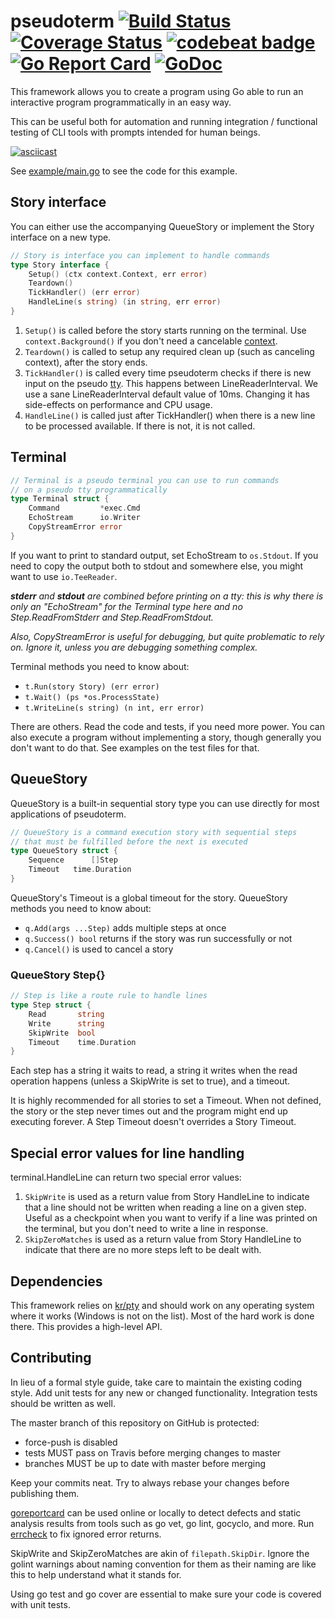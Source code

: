 # pseudoterm [![Build Status](http://img.shields.io/travis/henvic/pseudoterm/master.svg?style=flat)](https://travis-ci.org/henvic/pseudoterm) [![Coverage Status](https://coveralls.io/repos/henvic/pseudoterm/badge.svg)](https://coveralls.io/r/henvic/pseudoterm) [![codebeat badge](https://codebeat.co/badges/9f970e36-d039-434a-b0db-3c9471fab567)](https://codebeat.co/projects/github-com-henvic-pseudoterm) [![Go Report Card](https://goreportcard.com/badge/github.com/henvic/pseudoterm)](https://goreportcard.com/report/github.com/henvic/pseudoterm) [![GoDoc](https://godoc.org/github.com/henvic/pseudoterm?status.svg)](https://godoc.org/github.com/henvic/pseudoterm)

This framework allows you to create a program using Go able to run an interactive program programmatically in an easy way.

This can be useful both for automation and running integration / functional testing of CLI tools with prompts intended for human beings.

[![asciicast](https://asciinema.org/a/02xhla8u9nvifz6x6q728ymv5.png)](https://asciinema.org/a/02xhla8u9nvifz6x6q728ymv5)

See [example/main.go](https://github.com/henvic/pseudoterm/blob/master/example/main.go) to see the code for this example.

## Story interface

You can either use the accompanying QueueStory or implement the Story interface on a new type.

```go
// Story is interface you can implement to handle commands
type Story interface {
	Setup() (ctx context.Context, err error)
	Teardown()
	TickHandler() (err error)
	HandleLine(s string) (in string, err error)
}
```

1. `Setup()` is called before the story starts running on the terminal. Use `context.Background()` if you don't need a cancelable [context](https://blog.golang.org/context).
2. `Teardown()` is called to setup any required clean up (such as canceling context), after the story ends.
3. `TickHandler()` is called every time pseudoterm checks if there is new input on the pseudo [tty](https://en.wikipedia.org/wiki/TTY). This happens between LineReaderInterval. We use a sane LineReaderInterval default value of 10ms. Changing it has side-effects on performance and CPU usage.
4. `HandleLine()` is called just after TickHandler() when there is a new line to be processed available. If there is not, it is not called.

## Terminal

```go
// Terminal is a pseudo terminal you can use to run commands
// on a pseudo tty programmatically
type Terminal struct {
	Command         *exec.Cmd
	EchoStream      io.Writer
	CopyStreamError error
}
```

If you want to print to standard output, set EchoStream to `os.Stdout`. If you need to copy the output both to stdout and somewhere else, you might want to use `io.TeeReader`.

_**stderr** and **stdout** are combined before printing on a tty: this is why there is only an "EchoStream" for the Terminal type here and no Step.ReadFromStderr and Step.ReadFromStdout._

_Also, CopyStreamError is useful for debugging, but quite problematic to rely on. Ignore it, unless you are debugging something complex._

Terminal methods you need to know about:

* `t.Run(story Story) (err error)`
* `t.Wait() (ps *os.ProcessState)`
* `t.WriteLine(s string) (n int, err error)`

There are others. Read the code and tests, if you need more power. You can also execute a program without implementing a story, though generally you don't want to do that. See examples on the test files for that.

## QueueStory
QueueStory is a built-in sequential story type you can use directly for most applications of pseudoterm.

```go
// QueueStory is a command execution story with sequential steps 
// that must be fulfilled before the next is executed
type QueueStory struct {
	Sequence      []Step
	Timeout   time.Duration
}
```

QueueStory's Timeout is a global timeout for the story.
QueueStory methods you need to know about:

* `q.Add(args ...Step)` adds multiple steps at once
* `q.Success() bool` returns if the story was run successfully or not
* `q.Cancel()` is used to cancel a story


### QueueStory Step{}

```go
// Step is like a route rule to handle lines
type Step struct {
	Read       string
	Write      string
	SkipWrite  bool
	Timeout    time.Duration
}
```

Each step has a string it waits to read, a string it writes when the read operation happens (unless a SkipWrite is set to true), and a timeout.

It is highly recommended for all stories to set a Timeout. When not defined, the story or the step never times out and the program might end up executing forever. A Step Timeout doesn't overrides a Story Timeout.

## Special error values for line handling
terminal.HandleLine can return two special error values:

1. `SkipWrite` is used as a return value from Story HandleLine to indicate that a line should not be written when reading a line on a given step. Useful as a checkpoint when you want to verify if a line was printed on the terminal, but you don't need to write a line in response.
2. `SkipZeroMatches` is used as a return value from Story HandleLine to indicate that there are no more steps left to be dealt with.

## Dependencies
This framework relies on [kr/pty](https://github.com/kr/pty) and should work on any operating system where it works (Windows is not on the list). Most of the hard work is done there. This provides a high-level API.

## Contributing
In lieu of a formal style guide, take care to maintain the existing coding style. Add unit tests for any new or changed functionality. Integration tests should be written as well.

The master branch of this repository on GitHub is protected:
* force-push is disabled
* tests MUST pass on Travis before merging changes to master
* branches MUST be up to date with master before merging

Keep your commits neat. Try to always rebase your changes before publishing them.

[goreportcard](https://goreportcard.com/report/github.com/henvic/pseudoterm) can be used online or locally to detect defects and static analysis results from tools such as go vet, go lint, gocyclo, and more. Run [errcheck](https://github.com/kisielk/errcheck) to fix ignored error returns.

SkipWrite and SkipZeroMatches are akin of `filepath.SkipDir`. Ignore the golint warnings about naming convention for them as their naming are like this to help understand what it stands for.

Using go test and go cover are essential to make sure your code is covered with unit tests.
